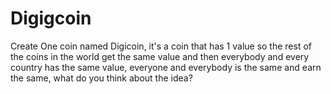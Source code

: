 # Digigcoin
Create One coin named Digicoin, it's a coin that has 1 value so the rest of the coins in the world get the same value and then everybody and every country has the same value, everyone and everybody is the same and earn the same, what do you think about the idea?
